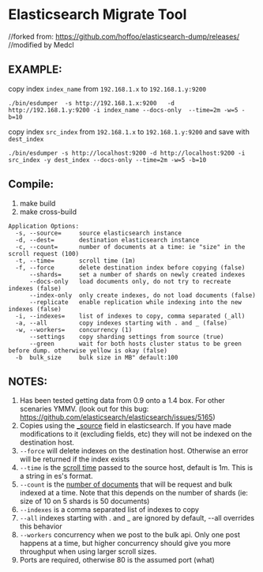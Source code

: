 # Elasticsearch Migrate Tool
//forked from: https://github.com/hoffoo/elasticsearch-dump/releases/
//modified by Medcl

## EXAMPLE:

copy index `index_name` from `192.168.1.x` to `192.168.1.y:9200`

```
./bin/esdumper  -s http://192.168.1.x:9200   -d http://192.168.1.y:9200 -i index_name --docs-only  --time=2m -w=5 -b=10
```

copy index `src_index` from `192.168.1.x` to `192.168.1.y:9200` and save with `dest_index`

```
./bin/esdumper -s http://localhost:9200 -d http://localhost:9200 -i src_index -y dest_index --docs-only --time=2m -w=5 -b=10
```

## Compile:
1. make build
2. make cross-build 


```
Application Options:
  -s, --source=     source elasticsearch instance
  -d, --dest=       destination elasticsearch instance
  -c, --count=      number of documents at a time: ie "size" in the scroll request (100)
  -t, --time=       scroll time (1m)
  -f, --force       delete destination index before copying (false)
      --shards=     set a number of shards on newly created indexes
      --docs-only   load documents only, do not try to recreate indexes (false)
      --index-only  only create indexes, do not load documents (false)
      --replicate   enable replication while indexing into the new indexes (false)
  -i, --indexes=    list of indexes to copy, comma separated (_all)
  -a, --all         copy indexes starting with . and _ (false)
  -w, --workers=    concurrency (1)
      --settings    copy sharding settings from source (true)
      --green       wait for both hosts cluster status to be green before dump. otherwise yellow is okay (false)
  -b  bulk_size 	bulk size in MB" default:100

```


## NOTES:

1. Has been tested getting data from 0.9 onto a 1.4 box. For other scenaries YMMV. (look out for this bug: https://github.com/elasticsearch/elasticsearch/issues/5165)
1. Copies using the [_source](http://www.elasticsearch.org/guide/en/elasticsearch/reference/current/mapping-source-field.html) field in elasticsearch. If you have made modifications to it (excluding fields, etc) they will not be indexed on the destination host.
1. ```--force``` will delete indexes on the destination host. Otherwise an error will be returned if the index exists
1. ```--time``` is the [scroll time](http://www.elasticsearch.org/guide/en/elasticsearch/reference/current/search-request-scroll.html#scroll-search-context) passed to the source host, default is 1m. This is a string in es's format.
1. ```--count``` is the [number of documents](http://www.elasticsearch.org/guide/en/elasticsearch/reference/current/search-request-scroll.html#scroll-scan) that will be request and bulk indexed at a time. Note that this depends on the number of shards (ie: size of 10 on 5 shards is 50 documents)
1. ```--indexes``` is a comma separated list of indexes to copy
1. ```--all``` indexes starting with . and _ are ignored by default, --all overrides this behavior
1. ```--workers``` concurrency when we post to the bulk api. Only one post happens at a time, but higher concurrency should give you more throughput when using larger scroll sizes.
1. Ports are required, otherwise 80 is the assumed port (what)

